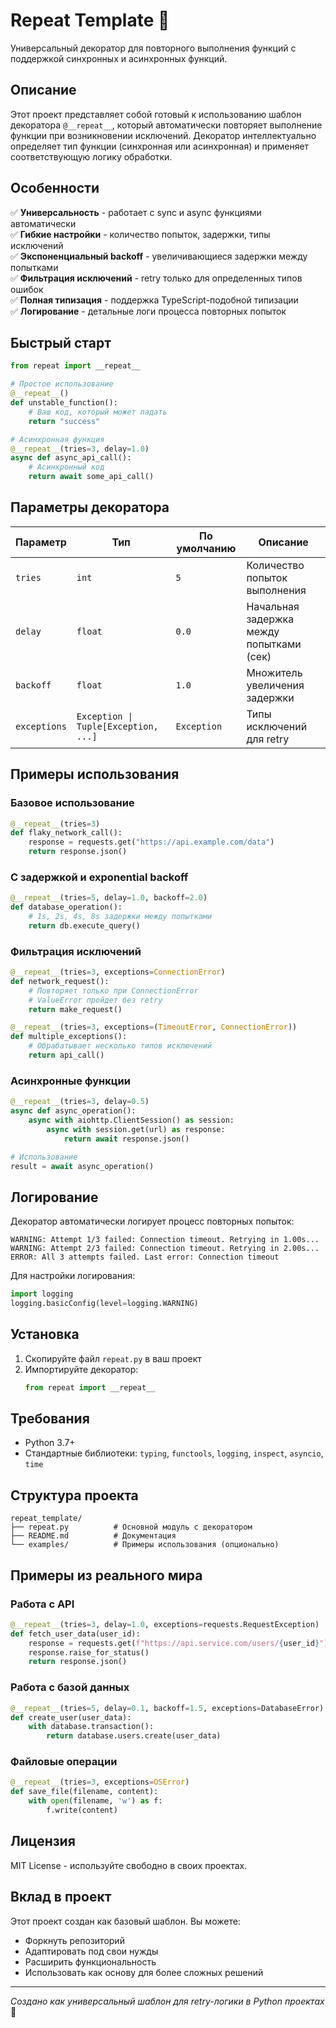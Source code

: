 # Repeat Template 🔄

Универсальный декоратор для повторного выполнения функций с поддержкой синхронных и асинхронных функций.

## Описание

Этот проект представляет собой готовый к использованию шаблон декоратора `@__repeat__`, который автоматически повторяет выполнение функции при возникновении исключений. Декоратор интеллектуально определяет тип функции (синхронная или асинхронная) и применяет соответствующую логику обработки.

## Особенности

✅ **Универсальность** - работает с sync и async функциями автоматически  
✅ **Гибкие настройки** - количество попыток, задержки, типы исключений  
✅ **Экспоненциальный backoff** - увеличивающиеся задержки между попытками  
✅ **Фильтрация исключений** - retry только для определенных типов ошибок  
✅ **Полная типизация** - поддержка TypeScript-подобной типизации  
✅ **Логирование** - детальные логи процесса повторных попыток  

## Быстрый старт

```python
from repeat import __repeat__

# Простое использование
@__repeat__()
def unstable_function():
    # Ваш код, который может падать
    return "success"

# Асинхронная функция
@__repeat__(tries=3, delay=1.0)
async def async_api_call():
    # Асинхронный код
    return await some_api_call()
```

## Параметры декоратора

| Параметр | Тип | По умолчанию | Описание |
|----------|-----|--------------|----------|
| `tries` | `int` | `5` | Количество попыток выполнения |
| `delay` | `float` | `0.0` | Начальная задержка между попытками (сек) |
| `backoff` | `float` | `1.0` | Множитель увеличения задержки |
| `exceptions` | `Exception \| Tuple[Exception, ...]` | `Exception` | Типы исключений для retry |

## Примеры использования

### Базовое использование
```python
@__repeat__(tries=3)
def flaky_network_call():
    response = requests.get("https://api.example.com/data")
    return response.json()
```

### С задержкой и exponential backoff
```python
@__repeat__(tries=5, delay=1.0, backoff=2.0)
def database_operation():
    # 1s, 2s, 4s, 8s задержки между попытками
    return db.execute_query()
```

### Фильтрация исключений
```python
@__repeat__(tries=3, exceptions=ConnectionError)
def network_request():
    # Повторяет только при ConnectionError
    # ValueError пройдет без retry
    return make_request()

@__repeat__(tries=3, exceptions=(TimeoutError, ConnectionError))
def multiple_exceptions():
    # Обрабатывает несколько типов исключений
    return api_call()
```

### Асинхронные функции
```python
@__repeat__(tries=3, delay=0.5)
async def async_operation():
    async with aiohttp.ClientSession() as session:
        async with session.get(url) as response:
            return await response.json()

# Использование
result = await async_operation()
```

## Логирование

Декоратор автоматически логирует процесс повторных попыток:

```
WARNING: Attempt 1/3 failed: Connection timeout. Retrying in 1.00s...
WARNING: Attempt 2/3 failed: Connection timeout. Retrying in 2.00s...
ERROR: All 3 attempts failed. Last error: Connection timeout
```

Для настройки логирования:
```python
import logging
logging.basicConfig(level=logging.WARNING)
```

## Установка

1. Скопируйте файл `repeat.py` в ваш проект
2. Импортируйте декоратор:
   ```python
   from repeat import __repeat__
   ```

## Требования

- Python 3.7+
- Стандартные библиотеки: `typing`, `functools`, `logging`, `inspect`, `asyncio`, `time`

## Структура проекта

```
repeat_template/
├── repeat.py          # Основной модуль с декоратором
├── README.md          # Документация
└── examples/          # Примеры использования (опционально)
```

## Примеры из реального мира

### Работа с API
```python
@__repeat__(tries=3, delay=1.0, exceptions=requests.RequestException)
def fetch_user_data(user_id):
    response = requests.get(f"https://api.service.com/users/{user_id}")
    response.raise_for_status()
    return response.json()
```

### Работа с базой данных
```python
@__repeat__(tries=5, delay=0.1, backoff=1.5, exceptions=DatabaseError)
def create_user(user_data):
    with database.transaction():
        return database.users.create(user_data)
```

### Файловые операции
```python
@__repeat__(tries=3, exceptions=OSError)
def save_file(filename, content):
    with open(filename, 'w') as f:
        f.write(content)
```

## Лицензия

MIT License - используйте свободно в своих проектах.

## Вклад в проект

Этот проект создан как базовый шаблон. Вы можете:
- Форкнуть репозиторий
- Адаптировать под свои нужды
- Расширить функциональность
- Использовать как основу для более сложных решений

---

*Создано как универсальный шаблон для retry-логики в Python проектах* 🚀

